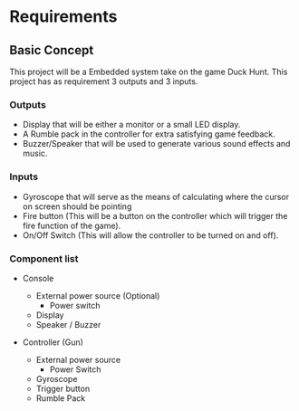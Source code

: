 # Requirements



## Basic Concept
This project will be a Embedded system take on the game Duck Hunt. This project has as requirement 3 outputs and 3 inputs. 

### Outputs
- Display that will be either a monitor or a small LED display.
- A Rumble pack in the controller for extra satisfying game feedback.
- Buzzer/Speaker that will be used to generate various sound effects and music.

### Inputs
- Gyroscope that will serve as the means of calculating where the cursor on screen should be pointing
- Fire button (This will be a button on the controller which will trigger the fire function of the game).
- On/Off Switch (This will allow the controller to be turned on and off).

### Component list
- Console
    - External power source (Optional)
        - Power switch
    - Display
    - Speaker / Buzzer

- Controller (Gun)
    - External power source
        - Power Switch
    - Gyroscope
    - Trigger button
    - Rumble Pack